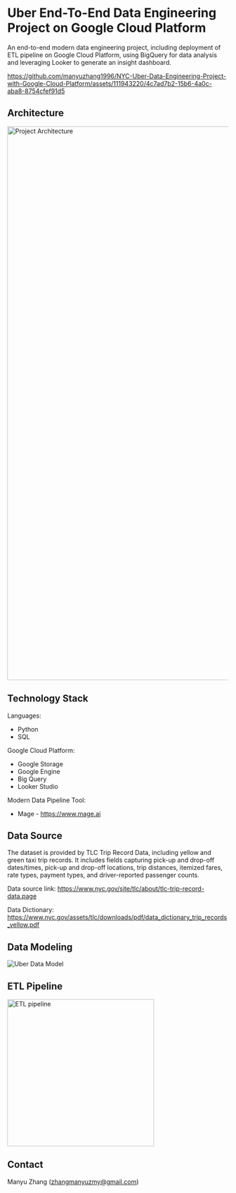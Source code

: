 
# Uber End-To-End Data Engineering Project on Google Cloud Platform

An end-to-end modern data engineering project, including deployment of ETL pipeline on Google Cloud Platform, using BigQuery for data analysis and leveraging Looker to generate an insight dashboard.

https://github.com/manyuzhang1996/NYC-Uber-Data-Engineering-Project-with-Google-Cloud-Platform/assets/111943220/4c7ad7b2-15b6-4a0c-aba8-8754cfef91d5


## Architecture
<img width="1258" alt="Project Architecture" src="https://github.com/manyuzhang1996/NYC-Uber-Data-Engineering-Project-with-Google-Cloud-Platform/assets/111943220/8bbdf71b-9953-4613-ae71-60003c81edc8">




## Technology Stack
Languages: 
* Python
* SQL

Google Cloud Platform: 
* Google Storage
* Google Engine
* Big Query
* Looker Studio

Modern Data Pipeline Tool:
* Mage - https://www.mage.ai


## Data Source
The dataset is provided by TLC Trip Record Data, including yellow and green taxi trip records. It includes fields capturing pick-up and drop-off dates/times, pick-up and drop-off locations, trip distances, itemized fares, rate types, payment types, and driver-reported passenger counts.

Data source link: https://www.nyc.gov/site/tlc/about/tlc-trip-record-data.page

Data Dictionary: https://www.nyc.gov/assets/tlc/downloads/pdf/data_dictionary_trip_records_yellow.pdf

## Data Modeling
![Uber Data Model](https://github.com/manyuzhang1996/NYC-Uber-Data-Engineering-Project-with-Google-Cloud-Platform/assets/111943220/3b9c2377-cc26-498c-a2e7-c4c857b94b80)

## ETL Pipeline
<img width="334" alt="ETL pipeline" src="https://github.com/manyuzhang1996/NYC-Uber-Data-Engineering-Project-with-Google-Cloud-Platform/assets/111943220/2c3dbd03-4a4a-433e-9455-78527fa1831b">






## Contact
Manyu Zhang (zhangmanyuzmy@gmail.com)
